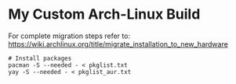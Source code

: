 # My Custom Arch-Linux Build
For complete migration steps refer to: https://wiki.archlinux.org/title/migrate_installation_to_new_hardware
```
# Install packages
pacman -S --needed - < pkglist.txt
yay -S --needed - < pkglist_aur.txt
```
